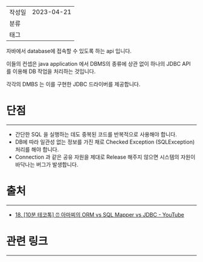 |                 |                         |
|:----------------|:------------------------|
|   작성일           |   2023-04-21   |
|     분류          |                         |
| 태그              |                          |  

자바에서 database에 접속할 수 있도록 하는 api 입니다.

이들의 컨셉은 java application 에서 DBMS의 종류에 상관 없이 하나의 JDBC API 를 이용해 DB 작업을 처리하는 것입니다.

각각의 DMBS 는 이를 구현한 JDBC 드라이버를 제공합니다.

# 단점
---
- 간단한 SQL 을 실행하는 데도 중복된 코드를 반복적으로 사용해야 합니다.
- DB에 따라 일관성 없는 정보를 가진 채로 Checked Exception (SQLException) 처리를 해야 합니다.
- Connection 과 같은 공유 자원을 제대로 Release 해주지 않으면 시스템의 자원이 바닥나는 버그가 발생합니다.

# 출처
---
- [18. [10분 테코톡] ⏰ 아마찌의 ORM vs SQL Mapper vs JDBC - YouTube](https://www.youtube.com/watch?v=VTqqZSuSdOk&t=47s)

# 관련 링크
---